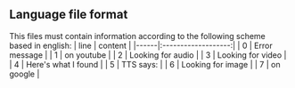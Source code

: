 ## Language file format
This files must contain information according to the following scheme based in english:
| line |       content       |
|------|:-------------------:|
|    0 | Error message       |
|    1 | on youtube          |
|    2 | Looking for audio   |
|    3 | Looking for video   |
|    4 | Here's what I found |
|    5 | TTS says:           |
|    6 | Looking for image   |
|    7 | on google           |
